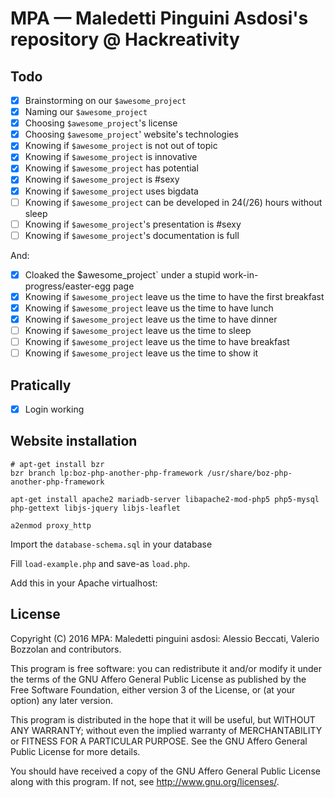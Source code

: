 # MPA — Maledetti Pinguini Asdosi's repository @ Hackreativity

## Todo
- [X] Brainstorming on our `$awesome_project`
- [X] Naming our `$awesome_project`
- [X] Choosing `$awesome_project`'s license
- [X] Choosing `$awesome_project`' website's technologies
- [X] Knowing if `$awesome_project` is not out of topic
- [X] Knowing if `$awesome_project` is innovative
- [X] Knowing if `$awesome_project` has potential
- [X] Knowing if `$awesome_project` is #sexy
- [X] Knowing if `$awesome_project` uses bigdata
- [ ] Knowing if `$awesome_project` can be developed in 24(/26) hours without sleep
- [ ] Knowing if `$awesome_project`'s presentation is #sexy
- [ ] Knowing if `$awesome_project`'s documentation is full

And:
- [X] Cloaked the $awesome_project` under a stupid work-in-progress/easter-egg page 
- [X] Knowing if `$awesome_project` leave us the time to have the first breakfast
- [X] Knowing if `$awesome_project` leave us the time to have lunch
- [X] Knowing if `$awesome_project` leave us the time to have dinner
- [ ] Knowing if `$awesome_project` leave us the time to sleep
- [ ] Knowing if `$awesome_project` leave us the time to have breakfast
- [ ] Knowing if `$awesome_project` leave us the time to show it

## Pratically
- [X] Login working

## Website installation
    # apt-get install bzr
    bzr branch lp:boz-php-another-php-framework /usr/share/boz-php-another-php-framework

    apt-get install apache2 mariadb-server libapache2-mod-php5 php5-mysql php-gettext libjs-jquery libjs-leaflet

    a2enmod proxy_http

Import the `database-schema.sql` in your database

Fill `load-example.php` and save-as `load.php`.

Add this in your Apache virtualhost:

## License
Copyright (C) 2016 MPA: Maledetti pinguini asdosi: Alessio Beccati, Valerio Bozzolan and contributors.

This program is free software: you can redistribute it and/or modify it under the terms of the GNU Affero General Public License as published by the Free Software Foundation, either version 3 of the License, or (at your option) any later version.

This program is distributed in the hope that it will be useful, but WITHOUT ANY WARRANTY; without even the implied warranty of MERCHANTABILITY or FITNESS FOR A PARTICULAR PURPOSE. See the GNU Affero General Public License for more details.

You should have received a copy of the GNU Affero General Public License along with this program. If not, see <http://www.gnu.org/licenses/>.
